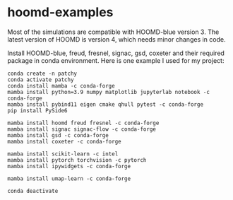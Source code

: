 # hoomd-examples

Most of the simulations are compatible with HOOMD-blue version 3. The latest version of HOOMD is version 4, which needs minor changes in code.

Install HOOMD-blue, freud, fresnel, signac, gsd, coxeter and their required package in conda environment. Here is one example I used for my project:
```
conda create -n patchy
conda activate patchy
conda install mamba -c conda-forge
mamba install python=3.9 numpy matplotlib jupyterlab notebook -c conda-forge
mamba install pybind11 eigen cmake qhull pytest -c conda-forge
pip install PySide6

mamba install hoomd freud fresnel -c conda-forge
mamba install signac signac-flow -c conda-forge
mamba install gsd -c conda-forge
mamba install coxeter -c conda-forge

mamba install scikit-learn -c intel
mamba install pytorch torchvision -c pytorch
mamba install ipywidgets -c conda-forge

mamba install umap-learn -c conda-forge

conda deactivate
```
